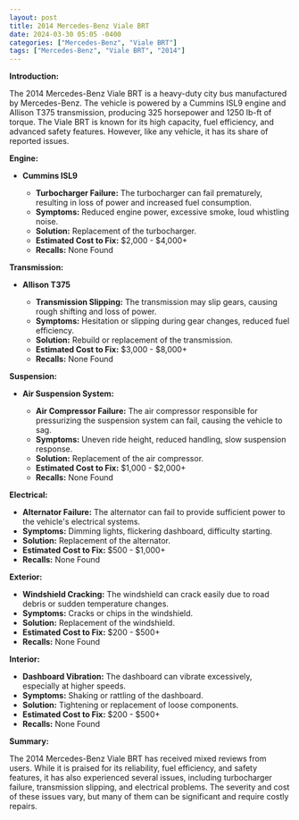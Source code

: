 ```yaml
---
layout: post
title: 2014 Mercedes-Benz Viale BRT
date: 2024-03-30 05:05 -0400
categories: ["Mercedes-Benz", "Viale BRT"]
tags: ["Mercedes-Benz", "Viale BRT", "2014"]
---
```

**Introduction:**

The 2014 Mercedes-Benz Viale BRT is a heavy-duty city bus manufactured by Mercedes-Benz. The vehicle is powered by a Cummins ISL9 engine and Allison T375 transmission, producing 325 horsepower and 1250 lb-ft of torque. The Viale BRT is known for its high capacity, fuel efficiency, and advanced safety features. However, like any vehicle, it has its share of reported issues.

**Engine:**

* **Cummins ISL9**

    * **Turbocharger Failure:** The turbocharger can fail prematurely, resulting in loss of power and increased fuel consumption.
    * **Symptoms:** Reduced engine power, excessive smoke, loud whistling noise.
    * **Solution:** Replacement of the turbocharger.
    * **Estimated Cost to Fix:** $2,000 - $4,000+
    * **Recalls:** None Found

**Transmission:**

* **Allison T375**

    * **Transmission Slipping:** The transmission may slip gears, causing rough shifting and loss of power.
    * **Symptoms:** Hesitation or slipping during gear changes, reduced fuel efficiency.
    * **Solution:** Rebuild or replacement of the transmission.
    * **Estimated Cost to Fix:** $3,000 - $8,000+
    * **Recalls:** None Found

**Suspension:**

* **Air Suspension System:**

    * **Air Compressor Failure:** The air compressor responsible for pressurizing the suspension system can fail, causing the vehicle to sag.
    * **Symptoms:** Uneven ride height, reduced handling, slow suspension response.
    * **Solution:** Replacement of the air compressor.
    * **Estimated Cost to Fix:** $1,000 - $2,000+
    * **Recalls:** None Found

**Electrical:**

* **Alternator Failure:** The alternator can fail to provide sufficient power to the vehicle's electrical systems.
* **Symptoms:** Dimming lights, flickering dashboard, difficulty starting.
* **Solution:** Replacement of the alternator.
* **Estimated Cost to Fix:** $500 - $1,000+
* **Recalls:** None Found

**Exterior:**

* **Windshield Cracking:** The windshield can crack easily due to road debris or sudden temperature changes.
* **Symptoms:** Cracks or chips in the windshield.
* **Solution:** Replacement of the windshield.
* **Estimated Cost to Fix:** $200 - $500+
* **Recalls:** None Found

**Interior:**

* **Dashboard Vibration:** The dashboard can vibrate excessively, especially at higher speeds.
* **Symptoms:** Shaking or rattling of the dashboard.
* **Solution:** Tightening or replacement of loose components.
* **Estimated Cost to Fix:** $200 - $500+
* **Recalls:** None Found

**Summary:**

The 2014 Mercedes-Benz Viale BRT has received mixed reviews from users. While it is praised for its reliability, fuel efficiency, and safety features, it has also experienced several issues, including turbocharger failure, transmission slipping, and electrical problems. The severity and cost of these issues vary, but many of them can be significant and require costly repairs.
